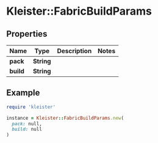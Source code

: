 # Kleister::FabricBuildParams

## Properties

| Name | Type | Description | Notes |
| ---- | ---- | ----------- | ----- |
| **pack** | **String** |  |  |
| **build** | **String** |  |  |

## Example

```ruby
require 'kleister'

instance = Kleister::FabricBuildParams.new(
  pack: null,
  build: null
)
```

